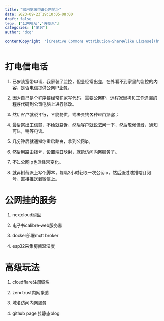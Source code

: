 ```yaml
---
title: "家用宽带申请公网地址"
date: 2023-09-23T19:10:05+08:00
draft: false
tags: ["公网地址","树莓派"]
categories: ["笔记"]
author: "dcq"

contentCopyright: '[Creative Commons Attribution-ShareAlike License](https://en.wikipedia.org/wiki/Wikipedia:Text_of_Creative_Commons_Attribution-ShareAlike_3.0_Unported_License)'
---
```


# 打电信电话

1. 已安装宽带申请，我家装了监控，但是经常出差，在外看不到家里的监控的内容，是否电信提供公网IP业务。

2. 因为自己是个程序猿经常在家写代码，需要公网IP，远程家里拷贝工作遗漏的程序代码到公司电脑上进行修改。

3. 然后客户就说不行，不能提供，或者要钱各种理由搪塞；

4. 最后祭出工信部，不给就投诉，然后客户就说去问一下，然后敬候佳音，通知可以，稍等电话。

5. 几分钟后就通知你重启路由，拿到公网ip。

6. 然后用路由拨号，设置端口映射，就能访问内网服务了。

7. 不过公网ip也回经常变化。

8. 就再树莓派上写个脚本，每隔2小时获取一次公网ip，然后通过瞎推啥订阅号，直接推送到微信上。

# 公网挂的服务

1. nextcloud网盘

2. 电子书calibre-web服务器

3. docker部署mqtt broker

4. esp32采集房间温湿度

# 高级玩法

1. cloudflare注册域名

2. zero trust内网穿透

3. 域名访问内网服务

4. github page 挂静态blog

